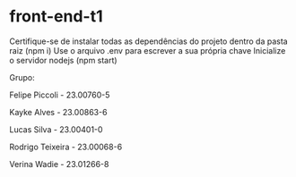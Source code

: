 # front-end-t1


Certifique-se de instalar todas as dependências do projeto dentro da pasta raiz (npm i)
Use o arquivo .env para escrever a sua própria chave
Inicialize o servidor nodejs (npm start)


Grupo:

Felipe Piccoli - 23.00760-5

Kayke Alves - 23.00863-6

Lucas Silva - 23.00401-0

Rodrigo Teixeira - 23.00068-6

Verina Wadie - 23.01266-8
